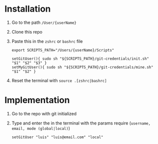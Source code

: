# Installation

1. Go to the path `/User/{userName}`
2. Clone this repo
3. Paste this in the `zshrc` or `bashrc` file

   ```
   export SCRIPTS_PATH="/Users/{userName}/Scripts"

   setGitUser(){ sudo sh "${SCRIPTS_PATH}/git-credentials/init.sh" "$1" "$2" "$3" }
   setMyGitUser(){ sudo sh "${SCRIPTS_PATH}/git-credentials/mine.sh" "$1" "$2" }
   ```

4. Reset the terminal with `source .[zshrc|bashrc]`

# Implementation

1. Go to the repo with git initialized
2. Type and enter the in the terminal with the params require (`username, email, mode (global|local)`)

   ```
   setGitUser "luis" "luis@email.com" "local"
   ```
